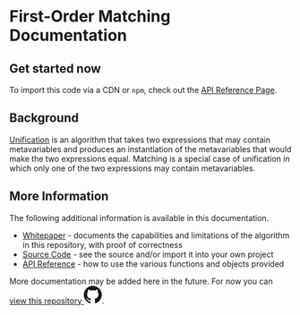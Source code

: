 
# First-Order Matching Documentation

## Get started now

To import this code via a CDN or `npm`, check out the [API Reference
Page](api-reference.md).

## Background

[Unification](https://en.wikipedia.org/wiki/Unification_(computer_science))
is an algorithm that takes two expressions that may contain metavariables
and produces an instantiation of the metavariables that would make the two
expressions equal.  Matching is a special case of unification in which only
one of the two expressions may contain metavariables.

## More Information

The following additional information is available in this documentation.

 * [Whitepaper](https://github.com/lurchmath/first-order-matching/blob/master/paper/first-order-matching-in-detail.pdf) - documents the capabilities and limitations of the algorithm in this repository, with proof of correctness
 * [Source Code](source-code.md) - see the source and/or import it into your
   own project
 * [API Reference](api-reference.md) - how to use the various functions and
   objects provided

More documentation may be added here in the future. For now you can [view this repository ![github](img/GitHub-Mark-32px.png)](https://github.com/lurchmath/first-order-matching).
